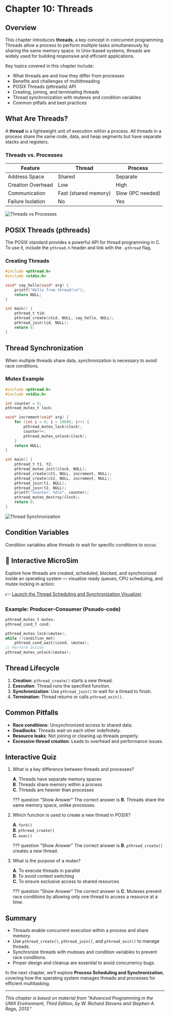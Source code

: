 # **Chapter 10: Threads**

## Overview
This chapter introduces **threads**, a key concept in concurrent programming. Threads allow a process to perform multiple tasks simultaneously by sharing the same memory space. In Unix-based systems, threads are widely used for building responsive and efficient applications.

Key topics covered in this chapter include:

- What threads are and how they differ from processes
- Benefits and challenges of multithreading
- POSIX Threads (pthreads) API
- Creating, joining, and terminating threads
- Thread synchronization with mutexes and condition variables
- Common pitfalls and best practices

## What Are Threads?
A **thread** is a lightweight unit of execution within a process. All threads in a process share the same code, data, and heap segments but have separate stacks and registers.

### Threads vs. Processes
| Feature | Thread | Process |
|--------|--------|---------|
| Address Space | Shared | Separate |
| Creation Overhead | Low | High |
| Communication | Fast (shared memory) | Slow (IPC needed) |
| Failure Isolation | No | Yes |

![Threads vs Processes](img/threads_vs_processes.jpg)

## POSIX Threads (pthreads)
The POSIX standard provides a powerful API for thread programming in C. To use it, include the `pthread.h` header and link with the `-pthread` flag.

### Creating Threads
```c
#include <pthread.h>
#include <stdio.h>

void* say_hello(void* arg) {
    printf("Hello from thread!\n");
    return NULL;
}

int main() {
    pthread_t tid;
    pthread_create(&tid, NULL, say_hello, NULL);
    pthread_join(tid, NULL);
    return 0;
}
```

## Thread Synchronization
When multiple threads share data, synchronization is necessary to avoid race conditions.

### Mutex Example
```c
#include <pthread.h>
#include <stdio.h>

int counter = 0;
pthread_mutex_t lock;

void* increment(void* arg) {
    for (int i = 0; i < 10000; i++) {
        pthread_mutex_lock(&lock);
        counter++;
        pthread_mutex_unlock(&lock);
    }
    return NULL;
}

int main() {
    pthread_t t1, t2;
    pthread_mutex_init(&lock, NULL);
    pthread_create(&t1, NULL, increment, NULL);
    pthread_create(&t2, NULL, increment, NULL);
    pthread_join(t1, NULL);
    pthread_join(t2, NULL);
    printf("Counter: %d\n", counter);
    pthread_mutex_destroy(&lock);
    return 0;
}
```

![Thread Synchronization](img/thread_synchronization.png)

## Condition Variables
Condition variables allow threads to wait for specific conditions to occur.

## 🧵 Interactive MicroSim

Explore how threads are created, scheduled, blocked, and synchronized inside an operating system — visualize ready queues, CPU scheduling, and mutex locking in action:

👉 [Launch the Thread Scheduling and Synchronization Visualizer](../../sims/thread-scheduling/main.html)


### Example: Producer-Consumer (Pseudo-code)
```c
pthread_mutex_t mutex;
pthread_cond_t cond;

pthread_mutex_lock(&mutex);
while (!condition_met)
    pthread_cond_wait(&cond, &mutex);
// Perform action
pthread_mutex_unlock(&mutex);
```

## Thread Lifecycle

1. **Creation**: `pthread_create()` starts a new thread.
2. **Execution**: Thread runs the specified function.
3. **Synchronization**: Use `pthread_join()` to wait for a thread to finish.
4. **Termination**: Thread returns or calls `pthread_exit()`.

## Common Pitfalls

- **Race conditions**: Unsynchronized access to shared data.
- **Deadlocks**: Threads wait on each other indefinitely.
- **Resource leaks**: Not joining or cleaning up threads properly.
- **Excessive thread creation**: Leads to overhead and performance issues.

## Interactive Quiz

1. What is a key difference between threads and processes?

    **A**. Threads have separate memory spaces<br>
    **B**. Threads share memory within a process<br>
    **C**. Threads are heavier than processes<br>

    ??? question "Show Answer"
        The correct answer is **B**. Threads share the same memory space, unlike processes.

2. Which function is used to create a new thread in POSIX?

    **A**. `fork()`<br>
    **B**. `pthread_create()`<br>
    **C**. `exec()`<br>

    ??? question "Show Answer"
        The correct answer is **B**. `pthread_create()` creates a new thread.

3. What is the purpose of a mutex?

    **A**. To execute threads in parallel<br>
    **B**. To avoid context switching<br>
    **C**. To ensure exclusive access to shared resources<br>

    ??? question "Show Answer"
        The correct answer is **C**. Mutexes prevent race conditions by allowing only one thread to access a resource at a time.

## Summary
- Threads enable concurrent execution within a process and share memory.
- Use `pthread_create()`, `pthread_join()`, and `pthread_exit()` to manage threads.
- Synchronize threads with mutexes and condition variables to prevent race conditions.
- Proper design and cleanup are essential to avoid concurrency bugs.

In the next chapter, we’ll explore **Process Scheduling and Synchronization**, covering how the operating system manages threads and processes for efficient multitasking.

---
*This chapter is based on material from "Advanced Programming in the UNIX Environment, Third Edition, by W. Richard Stevens and Stephen A. Rago, 2013."*

